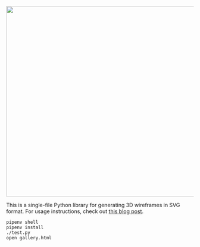 <img src="https://prideout.net/blog/svg_wireframes/filmstrip.svg" width="512px">

This is a single-file Python library for generating 3D wireframes in SVG format.
For usage instructions, check out
[this blog post](https://prideout.net/blog/svg_wireframes/#using-the-api).

```
pipenv shell
pipenv install
./test.py
open gallery.html
```
